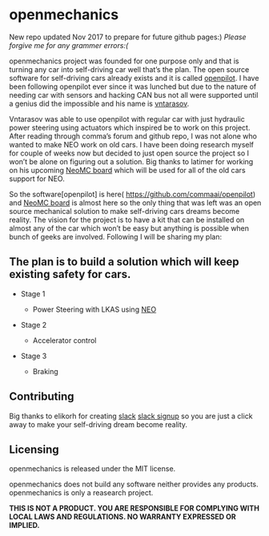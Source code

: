 openmechanics 
======
New repo updated Nov 2017 to prepare for future github pages:)
*Please forgive me for any grammer errors:(*

openmechanics project was founded for one purpose only and that is turning any car into self-driving car well that’s the plan. The open source software for self-driving cars already exists and it is called  [openpilot](http://github.com/commaai/openpilot). I have been following openpilot ever since it was lunched but due to the nature of needing car with sensors and hacking CAN bus not all were supported until a genius did the impossible and his name is [vntarasov]( https://www.zoneos.com/galant.htm).

Vntarasov was able to use openpilot with regular car with just hydraulic power steering using actuators which inspired be to work on this project. After reading through comma’s forum and github repo, I was not alone who wanted to make NEO work on old cars. I have been doing research myself for couple of weeks now but decided to just open source the project so I won’t be alone on figuring out a solution. Big thanks to latimer for working on his upcoming [NeoMC  board]( http://openboards.io/2017/07/20/whats-to-come/) which will be used for all of the old cars support for NEO.

So the software[openpilot] is here( https://github.com/commaai/openpilot) and [NeoMC  board]( http://openboards.io) is almost here so the only thing that was left was an open source mechanical solution to make self-driving cars dreams become reality. The vision for the project is to have a kit that can be installed on almost any of the car which won’t be easy but anything is possible when bunch of geeks are involved. Following I will be sharing my plan:

The plan is to build a solution which will keep existing safety for cars.
------

- Stage 1
  - Power Steering with LKAS using [NEO]( https://www.youtube.com/watch?v=D2uJppp0uwQ)

- Stage 2
  - Accelerator control

- Stage 3
  - Braking

Contributing
------

Big thanks to elikorh for creating  [slack](https://comma.slack.com/messages/C6NKAL5TP/team/) [slack signup](https://commaslack.herokuapp.com) so you are just a click away to make your self-driving dream become reality. 

Licensing
------

openmechanics is released under the MIT license.

openmechanics does not build any software neither provides any products. openmechanics is only a reasearch project.

**THIS IS NOT A PRODUCT.
YOU ARE RESPONSIBLE FOR COMPLYING WITH LOCAL LAWS AND REGULATIONS.
NO WARRANTY EXPRESSED OR IMPLIED.**

